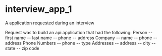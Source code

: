# interview_app_1
A application requested during an interview


Request was to build an api application that had the following:
Person 
  -- first name 
  -- last name 
  -- phone 
  -- address
Company
  -- name
  -- phone 
  -- address
Phone Numbers
  -- phone 
  -- type
Addresses
  -- address
  -- city
  -- state 
  -- zip code
